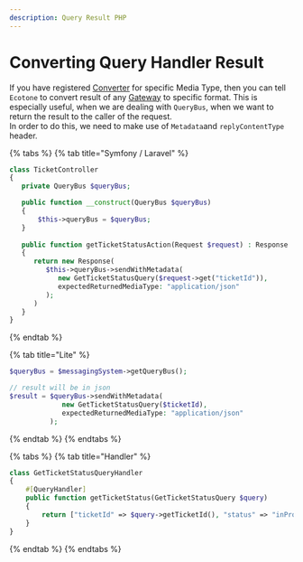 ```yaml
---
description: Query Result PHP
---
```


# Converting Query Handler Result

If you have registered [Converter](../../messaging/conversion/) for specific Media Type, then you can tell `Ecotone` to convert result of any [Gateway](../../messaging/messaging-concepts/messaging-gateway.md) to specific format. This is especially useful, when we are dealing with `QueryBus`, when we want to return the result to the caller of the request. \
In order to do this, we need to make use of `Metadata`and `replyContentType` header.

{% tabs %}
{% tab title="Symfony / Laravel" %}
```php
class TicketController
{
   private QueryBus $queryBus;

   public function __construct(QueryBus $queryBus)
   {
       $this->queryBus = $queryBus;   
   }
   
   public function getTicketStatusAction(Request $request) : Response
   {
      return new Response(
         $this->queryBus->sendWithMetadata(
            new GetTicketStatusQuery($request->get("ticketId")),
            expectedReturnedMediaType: "application/json"
         );
      )    
   }
}
```
{% endtab %}

{% tab title="Lite" %}
```php
$queryBus = $messagingSystem->getQueryBus();

// result will be in json
$result = $queryBus->sendWithMetadata(
             new GetTicketStatusQuery($ticketId),
             expectedReturnedMediaType: "application/json"
          );
```
{% endtab %}
{% endtabs %}

{% tabs %}
{% tab title="Handler" %}
```php
class GetTicketStatusQueryHandler
{   
    #[QueryHandler]
    public function getTicketStatus(GetTicketStatusQuery $query)
    {
        return ["ticketId" => $query->getTicketId(), "status" => "inProgress"];
    }   
}
```
{% endtab %}
{% endtabs %}
